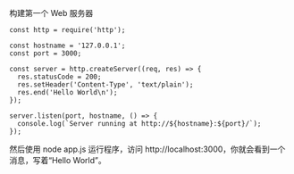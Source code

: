 构建第一个 Web 服务器
```
const http = require('http');

const hostname = '127.0.0.1';
const port = 3000;

const server = http.createServer((req, res) => {
  res.statusCode = 200;
  res.setHeader('Content-Type', 'text/plain');
  res.end('Hello World\n');
});

server.listen(port, hostname, () => {
  console.log(`Server running at http://${hostname}:${port}/`);
});
```

然后使用 node app.js 运行程序，访问 http://localhost:3000，你就会看到一个消息，写着“Hello World”。